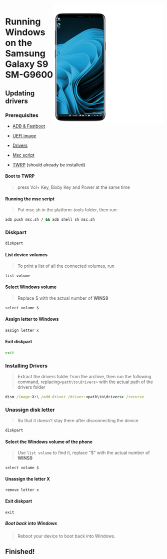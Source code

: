 <img align="right" src="https://github.com/vicenteicc2008/woa-starqlte/blob/main/s9-woa.png" width="350" alt="Windows 11 running on starqlte">

# Running Windows on the Samsung Galaxy S9 SM-G9600

## Updating drivers

### Prerequisites
- [ADB & Fastboot](https://developer.android.com/studio/releases/platform-tools)

- [UEFI image](https://github.com/vicenteicc2008/woa-starqlte/releases/download/1.0-uefi/boot-starqlte.img)
  
- [Drivers](https://github.com/vicenteicc2008/woa-starqlte/releases/download/1.0-rc1-drivers/S9-Initial-Drivers.zip)
  
- [Msc script](https://github.com/vicenteicc2008/woa-starqlte/releases/download/1.0-rc1-msc/msc-s9.sh)
  
- [TWRP](https://github.com/vicenteicc2008/woa-starqlte/releases/download/1.0-rc1/twrp-s9.img) (should already be installed)

#### Boot to TWRP
> press Vol+ Key, Bixby Key and Power at the same time

#### Running the msc script
> Put msc.sh in the platform-tools folder, then run:
```cmd
adb push msc.sh / && adb shell sh msc.sh
```

### Diskpart
```cmd
diskpart
```

#### List device volumes
> To print a list of all the connected volumes, run
```cmd
list volume
```

#### Select Windows volume
> Replace $ with the actual number of **WINS9**
```cmd
select volume $
```

#### Assign letter to Windows
```cmd
assign letter x
```

#### Exit diskpart
```cmd
exit
```

### Installing Drivers
> Extract the drivers folder from the archive, then run the following command, replacing`<path\to\drivers>` with the actual path of the drivers folder
```cmd
dism /image:X:\ /add-driver /driver:<path\to\drivers> /recurse
```

### Unassign disk letter
> So that it doesn't stay there after disconnecting the device
```cmd
diskpart
```

#### Select the Windows volume of the phone
> Use `list volume` to find it, replace "$" with the actual number of **WINS9**
```diskpart
select volume $
```

#### Unassign the letter X
```diskpart
remove letter x
```

#### Exit diskpart
```diskpart
exit
```

##### Boot back into Windows
> Reboot your device to boot back into Windows.


## Finished!



















